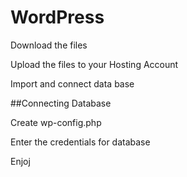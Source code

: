 # WordPress

Download the files

Upload the files to your Hosting Account

Import and connect data base

##Connecting Database

Create wp-config.php

Enter the credentials for database

Enjoj

